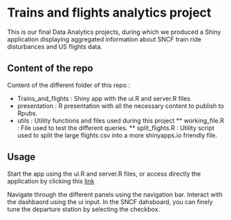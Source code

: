 # Trains and flights analytics project

This is our final Data Analytics projects, during which we produced a Shiny application displaying aggregated information about SNCF train ride disturbances and US flights data.

## Content of the repo

Content of the different folder of this repo :
* Trains_and_flights : Shiny app with the ui.R and server.R files
* presentation : R presentation with all the necessary content to publish to Rpubs.
* utils : Utility functions and files used during this project
  ** working_file.R : File used to test the different queries.
  ** split_flights.R : Utility script used to split the large flights csv into a more shinyapps.io friendly file.

## Usage

Start the app using the ui.R and server.R files, or access directly the application by clicking this [link](https://igzs.shinyapps.io/Trains_and_flights/)

Navigate through the different panels using the navigation bar.
Interact with the dashbaord using the ui input.
In the SNCF dahsboard, you can finely tune the departure station by selecting the checkbox. 
